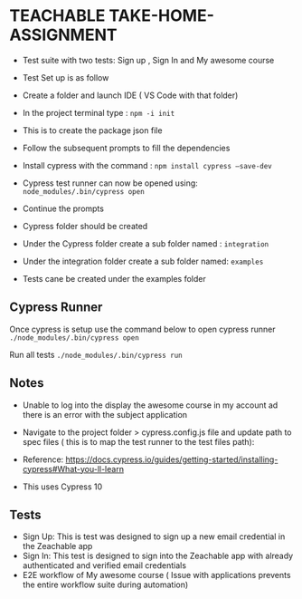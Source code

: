 # TEACHABLE TAKE-HOME-ASSIGNMENT

- Test suite with two tests: Sign up , Sign In and My awesome course

- Test Set up is as follow
- Create a folder and launch IDE ( VS Code with that folder)
- In the project terminal type : `npm -i init`
- This is to create the package json file
- Follow the subsequent prompts to fill the dependencies
- Install cypress with the command : `npm install cypress –save-dev`
- Cypress test runner can now be opened using: `node_modules/.bin/cypress open`
- Continue the prompts
- Cypress folder should be created
- Under the Cypress folder create a sub folder named : `integration`
- Under the integration folder create a sub folder named: `examples`
- Tests cane be created under the examples folder

## Cypress Runner

Once cypress is setup use the command below to open cypress runner
`./node_modules/.bin/cypress open`

Run all tests
`./node_modules/.bin/cypress run`

## Notes

- Unable to log into the display the awesome course in my account ad there is an error with the subject application
- Navigate to the project folder > cypress.config.js file and update path to spec files ( this is to map the test runner to the test files path):

- Reference: https://docs.cypress.io/guides/getting-started/installing-cypress#What-you-ll-learn
- This uses Cypress 10

## Tests

- Sign Up: This is test was designed to sign up a new email credential in the Zeachable app
- Sign In: This test is designed to sign into the Zeachable app with already authenticated and verified email credentials
- E2E workflow of My awesome course ( Issue with applications prevents the entire workflow suite during automation)
